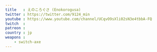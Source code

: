 ```yaml
---
title   : えのころぐさ (Enokorogusa)
twitter : https://twitter.com/9124_min
youtube : https://www.youtube.com/channel/UCqvO9sXli02sN3e4tbbA-FQ
twitch  : 
patreon : 
country : jp
weapons :
    - switch-axe
---
```


